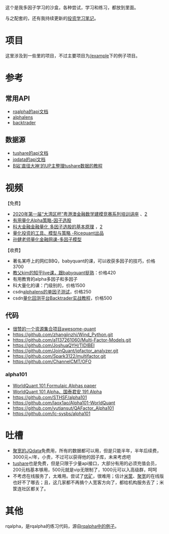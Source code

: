 这个是我多因子学习的沙盒，各种尝试，学习和练习，都放到里面。


与之配套的，还有我持续更新的[投资学习笔记](https://book.piginzoo.com/)。

# 项目

这里涉及到一些里的项目，不过主要项目为[/example](example/README.md)下的例子项目。

# 参考

## 常用API
- [rqalpha的api文档](https://rqalpha.readthedocs.io/zh_CN/latest/intro/overview.html)
- [alphalens](http://pg.jrj.com.cn/acc/Res/CN_RES/INVEST/2017/12/6/26dee515-a988-4259-915d-e40c6ab28e45.pdf)
- [backtrader](http://backtrader.com.cn/docu/#4)

## 数据源
- [tushare的api文档](https://tushare.pro/document/2?doc_id=95)
- [jqdata的api文档](https://www.joinquant.com/help/api/help#name:Stock)
- [B站'直径大神'的UP主整理tushare数据的教程](https://www.bilibili.com/video/BV1564y1b7PR)

# 视频
【免费】
- [2020年第一届“大湾区杯”粤港澳金融数学建模竞赛系列培训讲座](https://www.bilibili.com/video/BV1Z54y117y3?p=4)  、[2](https://www.bilibili.com/video/BV1Z54y117y3?p=6)
- [有用量化Alpha策略-因子选股](https://www.bilibili.com/video/BV1wE41147V7)
- [科大金融金融量化 多因子选股的基本原理](https://www.bilibili.com/video/BV11Q4y1e7Sv) ，[2](https://www.bilibili.com/video/BV1sT4y127tJ)
- [量化投资的工具、模型与策略 -Ricequant出品](https://www.bilibili.com/video/BV11b4y1q7Ky)
- [孙健老师量化金融网课-多因子模型](https://www.bilibili.com/video/BV1J7411F7ZX)

【收费】
- 著名某呼上的网红BBQ，babyquant的课，可以收获多因子的技巧，价格3700
- [教父kim的知乎live课，跟babyquant挺熟](https://www.zhihu.com/lives/specials/938793876643938304)：价格420
- 有用教育的alpha多因子和多因子
- 科大量化的课：门级别的，价格1500
- csdn[alphalens的单因子测试](https://edu.csdn.net/course/detail/25572)，价格250
- csdn[量化回测平台Backtrader实战教程](https://edu.csdn.net/course/detail/9040)，价格500

## 代码
- [很赞的一个资源集合项目awesome-quant](https://github.com/thuquant/awesome-quant)
- https://github.com/zhangjinzhi/Wind_Python.git
- https://github.com/a1137261060/Multi-Factor-Models.git
- https://github.com/JoshuaQYH/TIDIBEI
- https://github.com/JoinQuant/jqfactor_analyzer.git
- https://github.com/Spark3122/multifactor.git
- https://github.com/ChannelCMT/OFO

### alpha101
- [WorldQuant 101 Formulaic Alphas paper](https://arxiv.org/pdf/1601.00991.pdf)
- [WorldQuant 101 Alpha、国泰君安 191 Alpha](https://mp.weixin.qq.com/s?__biz=MzAxNTc0Mjg0Mg==&mid=2653290927&idx=1&sn=ecca60811da74967f33a00329a1fe66a)
- https://github.com/STHSF/alpha101
- https://github.com/laox1ao/Alpha101-WorldQuant
- https://github.com/yutiansut/QAFactor_Alpha101
- https://github.com/lc-sysbs/alpha101


# 吐槽
- [聚宽的JQdata](https://www.joinquant.com/data)免费用，所有的数据都可以用，但是只能半年，半年后续费，3000元+/年，小贵，不过可以获得他的因子库，未来考虑吧
- [tushare](https://tushare.pro/)也是免费，但是只限于少量api接口，大部分有用的必须充值会员，200元档基本够用，500元就是vip无限制了，1000元可以入高级群，呵呵
- 不考虑在线服务了，太难用。尝试了[优矿](https://uqer.datayes.com/labs/)，很难用；估计[米筐](ricequant.com)、[聚宽](https://www.joinquant.com/)的在线版也好不了哪去；且，这几家都不再搞个人宽客方向了，都给机构服务去了；米筐连社区都关了。

# 其他
rqalpha，是rqalpha的练习代码，源自[rqalpha中的例子](https://rqalpha.readthedocs.io/zh_CN/latest/intro/tutorial.html)。